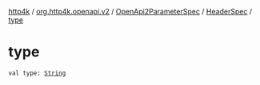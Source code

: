 [http4k](../../../index.md) / [org.http4k.openapi.v2](../../index.md) / [OpenApi2ParameterSpec](../index.md) / [HeaderSpec](index.md) / [type](./type.md)

# type

`val type: `[`String`](https://kotlinlang.org/api/latest/jvm/stdlib/kotlin/-string/index.html)